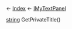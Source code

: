 ← [Index](Api-Index) ← [IMyTextPanel](Sandbox.ModAPI.Ingame.IMyTextPanel)

[string](System.String) GetPrivateTitle()